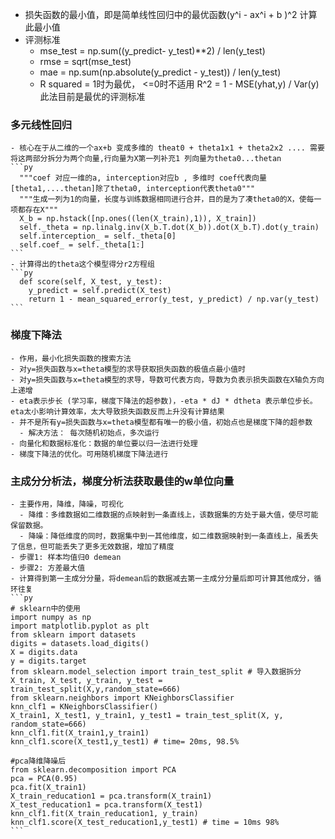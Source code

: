 
  - 损失函数的最小值，即是简单线性回归中的最优函数(y^i - ax^i + b )^2 计算此最小值
  - 评测标准
    - mse_test = np.sum((y_predict- y_test)**2) / len(y_test)
    - rmse = sqrt(mse_test)
    - mae = np.sum(np.absolute(y_predict - y_test)) / len(y_test)
    - R squared = 1时为最优，  <=0时不适用 R^2 = 1 - MSE(yhat,y) / Var(y)   此法目前是最优的评测标准
    
  ### 多元线性回归
    - 核心在于从二维的一个ax+b 变成多维的 theat0 + theta1x1 + theta2x2 .... 需要将这两部分拆分为两个向量,行向量为X第一列补充1 列向量为theta0...thetan
    ```py
      """coef 对应一维的a, interception对应b , 多维时 coef代表向量[theta1,....thetan]除了theta0, interception代表theta0"""
      """生成一列为1的向量，长度与训练数据相同进行合并，目的是为了凑theta0的X，使每一项都存在X"""
      X_b = np.hstack([np.ones((len(X_train),1)), X_train]) 
      self._theta = np.linalg.inv(X_b.T.dot(X_b)).dot(X_b.T).dot(y_train)
      self.interception_ = self._theta[0]
      self.coef_ = self._theta[1:]
    ```
    - 计算得出的theta这个模型得分r2方程组
    ```py
      def score(self, X_test, y_test):
        y_predict = self.predict(X_test)
        return 1 - mean_squared_error(y_test, y_predict) / np.var(y_test)
    ```
    
  ### 梯度下降法
    - 作用，最小化损失函数的搜索方法
    - 对y=损失函数与x=theta模型的求导获取损失函数的极值点最小值时
    - 对y=损失函数与x=theta模型的求导，导数可代表方向，导数为负表示损失函数在X轴负方向上递增
    - eta表示步长 (学习率，梯度下降法的超参数)，-eta * dJ * dtheta 表示单位步长。eta太小影响计算效率，太大导致损失函数反而上升没有计算结果
    - 并不是所有y=损失函数与x=theta模型都有唯一的极小值，初始点也是梯度下降的超参数
      - 解决方法： 每次随机初始点，多次运行
    - 向量化和数据标准化：数据的单位要以归一法进行处理
    - 梯度下降法的优化。可用随机梯度下降法进行
     
  ### 主成分分析法，梯度分析法获取最佳的w单位向量
    - 主要作用，降维，降噪，可视化
      - 降维：多维数据如二维数据的点映射到一条直线上，该数据集的方处于最大值，使尽可能保留数据。
      - 降噪：降低维度的同时，数据集中到一其他维度，如二维数据映射到一条直线上，虽丢失了信息，但可能丢失了更多无效数据，增加了精度
    - 步骤1: 样本均值归0 demean
    - 步骤2: 方差最大值
    - 计算得到第一主成分分量，将demean后的数据减去第一主成分分量后即可计算其他成分，循环往复
    ```py
    # sklearn中的使用
    import numpy as np
    import matplotlib.pyplot as plt
    from sklearn import datasets
    digits = datasets.load_digits()
    X = digits.data
    y = digits.target
    from sklearn.model_selection import train_test_split # 导入数据拆分
    X_train, X_test, y_train, y_test = train_test_split(X,y,random_state=666)
    from sklearn.neighbors import KNeighborsClassifier
    knn_clf1 = KNeighborsClassifier()
    X_train1, X_test1, y_train1, y_test1 = train_test_split(X, y, random_state=666)
    knn_clf1.fit(X_train1,y_train1)
    knn_clf1.score(X_test1,y_test1) # time= 20ms, 98.5%
    
    #pca降维降噪后
    from sklearn.decomposition import PCA
    pca = PCA(0.95)
    pca.fit(X_train1)
    X_train_reducation1 = pca.transform(X_train1)
    X_test_reducation1 = pca.transform(X_test1)
    knn_clf1.fit(X_train_reducation1, y_train)
    knn_clf1.score(X_test_reducation1,y_test1) # time = 10ms 98%
    ```
    

